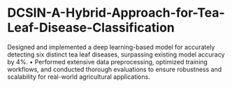 # DCSIN-A-Hybrid-Approach-for-Tea-Leaf-Disease-Classification
Designed and implemented a deep learning-based model for accurately detecting six distinct tea leaf diseases, surpassing existing model accuracy by 4%. • Performed extensive data preprocessing, optimized training workflows, and conducted thorough evaluations to ensure robustness and scalability for real-world agricultural applications.
